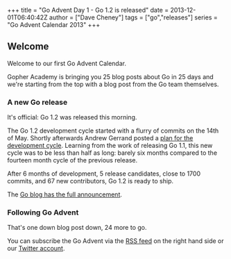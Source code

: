 +++
title = "Go Advent Day 1 - Go 1.2 is released"
date = 2013-12-01T06:40:42Z
author = ["Dave Cheney"]
tags = ["go","releases"]
series = "Go Advent Calendar 2013"
+++

## Welcome

Welcome to our first Go Advent Calendar.

Gopher Academy is bringing you 25 blog posts about Go in 25 days and we're starting from the top with a blog post from the Go team themselves.

### A new Go release

It's official: Go 1.2 was released this morning.

The Go 1.2 development cycle started with a flurry of commits on the 14th of May. Shortly afterwards Andrew Gerrand posted a [plan for the development cycle](https://groups.google.com/d/msg/golang-dev/WyoohU08z5M/b0zlNIKFBn4J). Learning from the work of releasing Go 1.1, this new cycle was to be less than half as long: barely six months compared to the fourteen month cycle of the previous release.

After 6 months of development, 5 release candidates, close to 1700 commits, and 67 new contributors, Go 1.2 is ready to ship.

The [Go blog has the full announcement](http://blog.golang.org/go12).

### Following Go Advent

That's one down blog post down, 24 more to go.

You can subscribe the Go Advent via the [RSS feed](feed://blog.gopheracademy.com/feed.atom) on the right hand side or our [Twitter account](https://twitter.com/gopheracademy).
